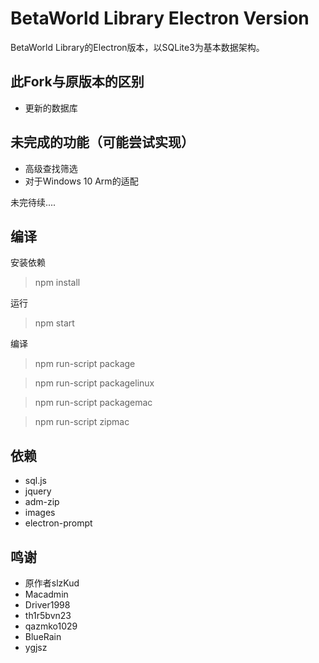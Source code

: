 # BetaWorld Library Electron Version
BetaWorld Library的Electron版本，以SQLite3为基本数据架构。
## 此Fork与原版本的区别
* 更新的数据库

## 未完成的功能（可能尝试实现）
* 高级查找筛选
* 对于Windows 10 Arm的适配

未完待续....
## 编译
安装依赖
> npm install

运行
> npm start

编译
> npm run-script package

> npm run-script packagelinux

> npm run-script packagemac

> npm run-script zipmac

## 依赖
* sql.js
* jquery
* adm-zip
* images
* electron-prompt

## 鸣谢
* 原作者slzKud
* Macadmin
* Driver1998
* th1r5bvn23
* qazmko1029
* BlueRain
* ygjsz